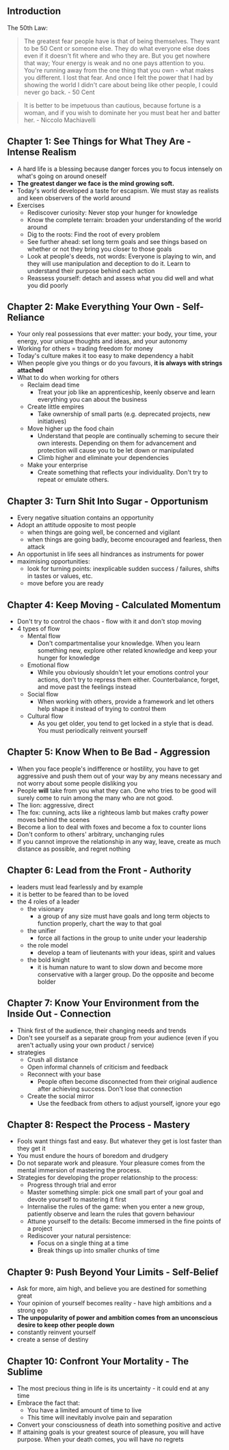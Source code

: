 ## Introduction

The 50th Law:
>The greatest fear people have is that of being themselves. They want to be 50 Cent or someone else. They do what everyone else does even if it doesn't fit where and who they are. But you get nowhere that way; Your energy is weak and no one pays attention to you. You're running away from the one thing that you own - what makes you different. I lost that fear. And once I felt the power that I had by showing the world I didn't care about being like other people, I could never go back. - 50 Cent

> It is better to be impetuous than cautious, because fortune is a woman, and if you wish to dominate her you must beat her and batter her. - Niccolo Machiavelli

## Chapter 1: See Things for What They Are - Intense Realism
- A hard life is a blessing because danger forces you to focus intensely on what's going on around oneself
- **The greatest danger we face is the mind growing soft.**
- Today's world developed a taste for escapism. We must stay as realists and keen observers of the world around
- Exercises
	- Rediscover curiosity: Never stop your hunger for knowledge
	- Know the complete terrain: broaden your understanding of the world around
	- Dig to the roots: Find the root of every problem
	- See further ahead: set long term goals and see things based on whether or not they bring you closer to those goals
	- Look at people's deeds, not words: Everyone is playing to win, and they will use manipulation and deception to do it. Learn to understand their purpose behind each action
	- Reassess yourself: detach and assess what you did well and what you did poorly

## Chapter 2: Make Everything Your Own - Self-Reliance
- Your only real possessions that ever matter: your body, your time, your energy, your unique thoughts and ideas, and your autonomy
- Working for others = trading freedom for money
- Today's culture makes it too easy to make dependency a habit
- When people give you things or do you favours, **it is always with strings attached**
- What to do when working for others
	- Reclaim dead time
		- Treat your job like an apprenticeship, keenly observe and learn everything you can about the business
	- Create little empires
		- Take ownership of small parts (e.g. deprecated projects, new initiatives)
	- Move higher up the food chain
		- Understand that people are continually scheming to secure their own interests. Depending on them for advancement and protection will cause you to be let down or manipulated
		- Climb higher and eliminate your dependencies
	- Make your enterprise
		- Create something that reflects your individuality. Don't try to repeat or emulate others.

## Chapter 3: Turn Shit Into Sugar - Opportunism
- Every negative situation contains an opportunity
- Adopt an attitude opposite to most people
	- when things are going well, be concerned and vigilant
	- when things are going badly, become encouraged and fearless, then attack
- An opportunist in life sees all hindrances as instruments for power
- maximising opportunities:
	- look for turning points: inexplicable sudden success / failures, shifts in tastes or values, etc.
	- move before you are ready

## Chapter 4: Keep Moving - Calculated Momentum
- Don't try to control the chaos - flow with it and don't stop moving
- 4 types of flow
	- Mental flow
		- Don't compartmentalise your knowledge. When you learn something new, explore other related knowledge and keep your hunger for knowledge
	- Emotional flow
		- While you obviously shouldn't let your emotions control your actions, don't try to repress them either. Counterbalance, forget, and move past the feelings instead
	- Social flow
		- When working with others, provide a framework and let others help shape it instead of trying to control them
	- Cultural flow
		- As you get older, you tend to get locked in a style that is dead. You must periodically reinvent yourself

## Chapter 5: Know When to Be Bad - Aggression
- When you face people's indifference or hostility, you have to get aggressive and push them out of your way by any means necessary and not worry about some people disliking you
- People **will** take from you what they can. One who tries to be good will surely come to ruin among the many who are not good.
- The lion: aggressive, direct
- The fox: cunning, acts like a righteous lamb but makes crafty power moves behind the scenes
- Become a lion to deal with foxes and become a fox to counter lions
- Don't conform to others' arbitrary, unchanging rules
- If you cannot improve the relationship in any way, leave, create as much distance as possible, and regret nothing

## Chapter 6: Lead from the Front - Authority
- leaders must lead fearlessly and by example
- it is better to be feared than to be loved
- the 4 roles of a leader
	- the visionary
		- a group of any size must have goals and long term objects to function properly, chart the way to that goal
	- the unifier
		- force all factions in the group to unite under your leadership
	- the role model
		- develop a team of lieutenants with your ideas, spirit and values
	- the bold knight
		- it is human nature to want to slow down and become more conservative with a larger group. Do the opposite and become bolder

## Chapter 7: Know Your Environment from the Inside Out - Connection
- Think first of the audience, their changing needs and trends
- Don't see yourself as a separate group from your audience (even if you aren't actually using your own product / service)
- strategies
	- Crush all distance
	- Open informal channels of criticism and feedback
	- Reconnect with your base
		- People often become disconnected from their original audience after achieving success. Don't lose that connection
	- Create the social mirror
		- Use the feedback from others to adjust yourself, ignore your ego
## Chapter 8: Respect the Process - Mastery
- Fools want things fast and easy. But whatever they get is lost faster than they get it
- You must endure the hours of boredom and drudgery
- Do not separate work and pleasure. Your pleasure comes from the mental immersion of mastering the process.
- Strategies for developing the proper relationship to the process:
	- Progress through trial and error
	- Master something simple: pick one small part of your goal and devote yourself to mastering it first
	- Internalise the rules of the game: when you enter a new group, patiently observe and learn the rules that govern behaviour
	- Attune yourself to the details: Become immersed in the fine points of a project
	- Rediscover your natural persistence: 
		- Focus on a single thing at a time
		- Break things up into smaller chunks of time

## Chapter 9: Push Beyond Your Limits - Self-Belief
- Ask for more, aim high, and believe you are destined for something great
- Your opinion of yourself becomes reality - have high ambitions and a strong ego
- **The unpopularity of power and ambition comes from an unconscious desire to keep other people down**
- constantly reinvent yourself
- create a sense of destiny

## Chapter 10: Confront Your Mortality - The Sublime
- The most precious thing in life is its uncertainty - it could end at any time
- Embrace the fact that:
	- You have a limited amount of time to live
	- This time will inevitably involve pain and separation
- Convert your consciousness of death into something positive and active
- If attaining goals is your greatest source of pleasure, you will have purpose. When your death comes, you will have no regrets

